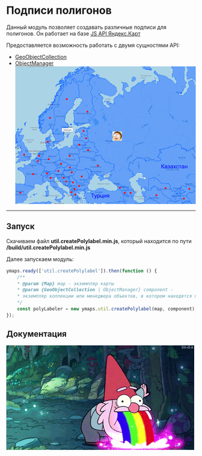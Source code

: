 Подписи полигонов
===================


Данный модуль позволяет создавать различные подписи для полигонов.
Он работает на базе [JS API Яндекс.Карт](https://tech.yandex.ru/maps/doc/jsapi/2.1/quick-start/tasks/quick-start-docpage/)

Предоставляется возможность работать с двумя сущностями API:
* [GeoObjectCollection](https://tech.yandex.ru/maps/doc/jsapi/2.1/ref/reference/GeoObjectCollection-docpage/)
* [ObjectManager](https://tech.yandex.ru/maps/doc/jsapi/2.1/ref/reference/ObjectManager-docpage/)
![Пример](./readme-src/screen.png)
----------

Запуск
-------------
Скачиваем файл **util.createPolylabel.min.js**, который находится по пути **/build/util.createPolylabel.min.js**

Далее запускаем модуль:
```js
ymaps.ready(['util.createPolylabel']).then(function () {
    /**
    * @param {Map} map - экземпляр карты
    * @param {GeoObjectCollection | ObjectManager} component -
    * экземпляр коллекции или менеджера объектов, в котором находятся полигоны для     подписи
    */
    const polyLabeler = new ymaps.util.createPolylabel(map, component);
});
```

Документация
-------------
![Пример](./readme-src/gnom.gif)